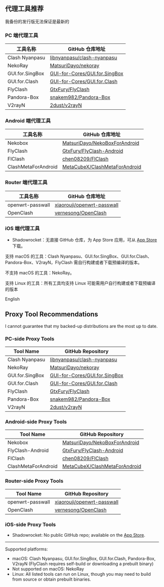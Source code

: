 ## 代理工具推荐

我备份的发行版无法保证是最新的

### PC 端代理工具
| 工具名称       | GitHub 仓库地址                          |
|----------------|-----------------------------------------|
| Clash Nyanpasu | [libnyanpasu/clash-nyanpasu](https://github.com/libnyanpasu/clash-nyanpasu) |
| NekoRay       | [MatsuriDayo/nekoray](https://github.com/MatsuriDayo/nekoray) |
| GUI.for.SingBox| [GUI-for-Cores/GUI.for.SingBox](https://github.com/GUI-for-Cores/GUI.for.SingBox) |
| GUI.for.Clash | [GUI-for-Cores/GUI.for.Clash](https://github.com/GUI-for-Cores/GUI.for.Clash) |
| FlyClash      | [GtxFury/FlyClash](https://github.com/GtxFury/FlyClash) |
| Pandora-Box   | [snakem982/Pandora-Box](https://github.com/snakem982/Pandora-Box) |
| V2rayN        | [2dust/v2rayN](https://github.com/2dust/v2rayN) |

### Android 端代理工具
| 工具名称       | GitHub 仓库地址                          |
|----------------|-----------------------------------------|
| Nekobox       | [MatsuriDayo/NekoBoxForAndroid](https://github.com/MatsuriDayo/NekoBoxForAndroid) |
| FlyClash      | [GtxFury/FlyClash-Android](https://github.com/GtxFury/FlyClash-Android) |
| FlClash       | [chen08209/FlClash](https://github.com/chen08209/FlClash) |
| ClashMetaForAndroid | [MetaCubeX/ClashMetaForAndroid](https://github.com/MetaCubeX/ClashMetaForAndroid) |

### Router 端代理工具
| 工具名称       | GitHub 仓库地址                          |
|----------------|-----------------------------------------|
| openwrt-passwall | [xiaorouji/openwrt-passwall](https://github.com/xiaorouji/openwrt-passwall) |
| OpenClash     | [vernesong/OpenClash](https://github.com/vernesong/OpenClash) |

### iOS 端代理工具
- Shadowrocket：无直接 GitHub 仓库，为 App Store 应用，可从 [App Store](https://apps.apple.com/us/app/shadowrocket/id932747118) 下载。


支持 macOS 的工具：Clash Nyanpasu、GUI.for.SingBox、GUI.for.Clash、Pandora-Box、V2rayN，FlyClash 需自行构建或者下载预编译的版本。  

不支持 macOS 的工具：NekoRay。  

支持 Linux 的工具：所有工具均支持 Linux 可能需用户自行构建或者下载预编译的版本


English


## Proxy Tool Recommendations

I cannot guarantee that my backed-up distributions are the most up to date.

### PC-side Proxy Tools

| Tool Name        | GitHub Repository                                               |
|------------------|-----------------------------------------------------------------|
| Clash Nyanpasu   | [libnyanpasu/clash-nyanpasu](https://github.com/libnyanpasu/clash-nyanpasu) |
| NekoRay          | [MatsuriDayo/nekoray](https://github.com/MatsuriDayo/nekoray)    |
| GUI.for.SingBox  | [GUI-for-Cores/GUI.for.SingBox](https://github.com/GUI-for-Cores/GUI.for.SingBox) |
| GUI.for.Clash    | [GUI-for-Cores/GUI.for.Clash](https://github.com/GUI-for-Cores/GUI.for.Clash) |
| FlyClash         | [GtxFury/FlyClash](https://github.com/GtxFury/FlyClash)           |
| Pandora-Box      | [snakem982/Pandora-Box](https://github.com/snakem982/Pandora-Box) |
| V2rayN           | [2dust/v2rayN](https://github.com/2dust/v2rayN)                   |

### Android-side Proxy Tools

| Tool Name             | GitHub Repository                                            |
|-----------------------|--------------------------------------------------------------|
| Nekobox               | [MatsuriDayo/NekoBoxForAndroid](https://github.com/MatsuriDayo/NekoBoxForAndroid) |
| FlyClash-Android      | [GtxFury/FlyClash-Android](https://github.com/GtxFury/FlyClash-Android) |
| FlClash               | [chen08209/FlClash](https://github.com/chen08209/FlClash)     |
| ClashMetaForAndroid   | [MetaCubeX/ClashMetaForAndroid](https://github.com/MetaCubeX/ClashMetaForAndroid) |

### Router-side Proxy Tools

| Tool Name           | GitHub Repository                                    |
|---------------------|------------------------------------------------------|
| openwrt-passwall    | [xiaorouji/openwrt-passwall](https://github.com/xiaorouji/openwrt-passwall) |
| OpenClash           | [vernesong/OpenClash](https://github.com/vernesong/OpenClash) |

### iOS-side Proxy Tools

- Shadowrocket: No public GitHub repo; available on the [App Store](https://apps.apple.com/us/app/shadowrocket/id932747118).

---

Supported platforms:

- macOS: Clash Nyanpasu, GUI.for.SingBox, GUI.for.Clash, Pandora-Box, V2rayN (FlyClash requires self-build or downloading a prebuilt binary)  
- Not supported on macOS: NekoRay  
- Linux: All listed tools can run on Linux, though you may need to build from source or obtain prebuilt binaries.